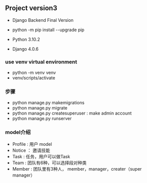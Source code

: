 ## Project version3
- Django Backend Final Version

- python -m pip install --upgrade pip
- Python 3.10.2
- Django 4.0.6



### use venv virtual environment
- python -m venv venv
- venv/scripts/activate

### 步骤
- python manage.py makemigrations
- python manage.py migrate
- python manage.py createsuperuser : make admin account
- python manage.py runserver

### model介绍
- Profile : 用户 model
- Notice ： 邀请技能
- Task : 任务，用户可以做Task
- Team : 团队有6种，可以选择段对种类
- Member : 团队里有3种人， member，manager，creater（super manager）
